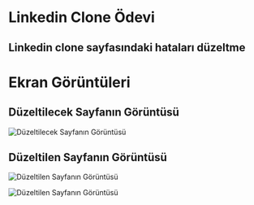 # Linkedin  Clone Ödevi
## Linkedin clone sayfasındaki hataları düzeltme

# Ekran Görüntüleri

## Düzeltilecek Sayfanın Görüntüsü
![Düzeltilecek Sayfanın Görüntüsü](https://i.hizliresim.com/k3lhjas.png)

## Düzeltilen Sayfanın Görüntüsü
![Düzeltilen Sayfanın Görüntüsü](https://i.hizliresim.com/9ft90up.png)

![Düzeltilen Sayfanın Görüntüsü](https://i.hizliresim.com/5iiy77v.png)

